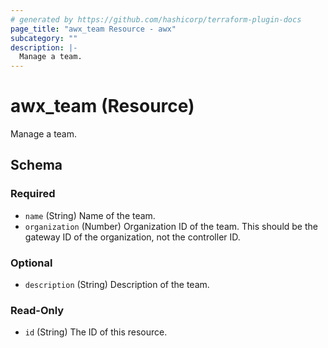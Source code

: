 ```yaml
---
# generated by https://github.com/hashicorp/terraform-plugin-docs
page_title: "awx_team Resource - awx"
subcategory: ""
description: |-
  Manage a team.
---
```


# awx_team (Resource)

Manage a team.



<!-- schema generated by tfplugindocs -->
## Schema

### Required

- `name` (String) Name of the team.
- `organization` (Number) Organization ID of the team. This should be the gateway ID of the organization, not the controller ID.

### Optional

- `description` (String) Description of the team.

### Read-Only

- `id` (String) The ID of this resource.
